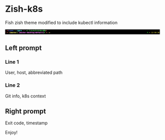 # Zish-k8s

Fish zish theme modified to include kubectl information

![zish-k8s](./zish-k8s.png)

## Left prompt

### Line 1
User, host, abbreviated path

### Line 2
Git info, k8s context

## Right prompt
Exit code, timestamp

Enjoy!
